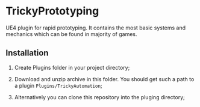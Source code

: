 # TrickyPrototyping
UE4 plugin for rapid prototyping. It contains the most basic systems and mechanics which can be found in majority of games.

## Installation

1. Create Plugins folder in your project directory;

2. Download and unzip archive in this folder. You should get such a path to a plugin `Plugins/TrickyAutomation`;

3. Alternatively you can clone this repository into the pluging directory;
